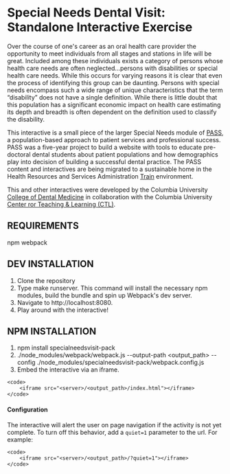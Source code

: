 Special Needs Dental Visit: Standalone Interactive Exercise 
==========
Over the course of one's career as an oral health care provider the opportunity to meet individuals from all stages and stations in life will be great. Included among these individuals exists a category of persons whose health care needs are often neglected...persons with disabilities or special health care needs. While this occurs for varying reasons it is clear that even the process of identifying this group can be daunting. Persons with special needs encompass such a wide range of unique characteristics that the term “disability” does not have a single definition. While there is little doubt that this population has a significant economic impact on health care estimating its depth and breadth is often dependent on the definition used to classify the disability.

This interactive is a small piece of the larger Special Needs module of [PASS](https://pass.ccnmtl.columbia.edu), a population-based approach to patient services and professional success. PASS was a five-year project to build a website with tools to educate pre-doctoral dental students about patient populations and how demographics play into decision of building a successful dental practice. The PASS content and interactives are being migrated to a sustainable home in the Health Resources and Services Administration [Train](https://www.train.org/) environment.

This and other interactives were developed by the Columbia University [College of Dental Medicine](http://dental.columbia.edu/) in collaboration with the Columbia University [Center ror Teaching & Learning (CTL)](http://ctl.columbia.edu).

REQUIREMENTS
------------
npm
webpack

DEV INSTALLATION
------------
1. Clone the repository
2. Type make runserver. This command will install the necessary npm modules, build the bundle and spin up Webpack's dev server.
3. Navigate to http://localhost:8080.
4. Play around with the interactive!

NPM INSTALLATION
------------
1. npm install specialneedsvisit-pack
2. ./node_modules/webpack/webpack.js --output-path <output_path> --config ./node_modules/specialneedsvisit-pack/webpack.config.js
3. Embed the interactive via an iframe.

```
<code>
    <iframe src="<server>/<output_path>/index.html"></iframe>
</code>
```

#### Configuration
The interactive will alert the user on page navigation if the activity is not yet complete. To turn off this behavior, add a ```quiet=1``` parameter to the url. For example:

```
<code>
    <iframe src="<server>/<output_path>/?quiet=1"></iframe>
</code>
```
